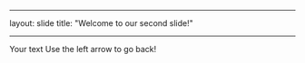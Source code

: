 _ _ _ _
layout: slide
title: "Welcome to our second slide!"
_ _ _ _
Your text
Use the left arrow to go back!
